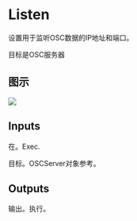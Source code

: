 # Listen

设置用于监听OSC数据的IP地址和端口。

目标是OSC服务器

## 图示

![]($-20221218-18060352.png)

## Inputs

在。Exec.

目标。OSCServer对象参考。 

## Outputs

输出。执行。
